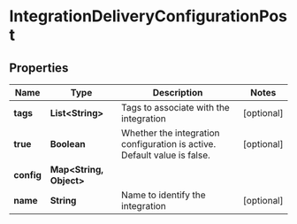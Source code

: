 

# IntegrationDeliveryConfigurationPost


## Properties

| Name | Type | Description | Notes |
|------------ | ------------- | ------------- | -------------|
|**tags** | **List&lt;String&gt;** | Tags to associate with the integration |  [optional] |
|**true** | **Boolean** | Whether the integration configuration is active. Default value is false. |  [optional] |
|**config** | **Map&lt;String, Object&gt;** |  |  |
|**name** | **String** | Name to identify the integration |  [optional] |



